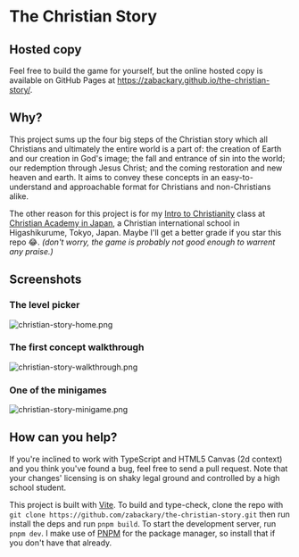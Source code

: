 # The Christian Story

## Hosted copy

Feel free to build the game for yourself, but the online hosted copy is
available on GitHub Pages at https://zabackary.github.io/the-christian-story/.

## Why?

This project sums up the four big steps of the Christian story which all
Christians and ultimately the entire world is a part of: the creation of Earth
and our creation in God's image; the fall and entrance of sin into the world;
our redemption through Jesus Christ; and the coming restoration and new heaven
and earth. It aims to convey these concepts in an easy-to-understand and
approachable format for Christians and non-Christians alike.

The other reason for this project is for my [Intro to Christianity](https://caj.ac.jp/info/index.php/Course_Descriptions#Bible_9:_Introduction_to_Christianity)
class at [Christian Academy in Japan](https://caj.ac.jp/), a Christian
international school in Higashikurume, Tokyo, Japan. Maybe I'll get a better
grade if you star this repo 😂. _(don't worry, the game is probably not good
enough to warrent any praise.)_

## Screenshots

### The level picker

![christian-story-home.png](https://github.com/zabackary/the-christian-story/assets/137591653/26db5074-8421-4726-b6cb-8d75b1474318)

### The first concept walkthrough

![christian-story-walkthrough.png](https://github.com/zabackary/the-christian-story/assets/137591653/0bb53886-4674-404f-811e-d1316f9c3b8c)

### One of the minigames

![christian-story-minigame.png](https://github.com/zabackary/the-christian-story/assets/137591653/fd0e1ff0-0698-449b-9f07-35f9d5582618)

## How can you help?

If you're inclined to work with TypeScript and HTML5 Canvas (2d context) and you
think you've found a bug, feel free to send a pull request. Note that your
changes' licensing is on shaky legal ground and controlled by a high school
student.

This project is built with [Vite](https://vitejs.dev/). To build and type-check,
clone the repo with `git clone https://github.com/zabackary/the-christian-story.git`
then run install the deps and run `pnpm build`. To start the development server,
run `pnpm dev`. I make use of [PNPM](https://pnpm.io/) for the package manager,
so install that if you don't have that already.
